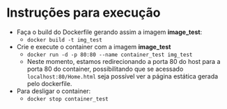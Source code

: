 # Instruções para execução

- Faça o build do Dockerfile gerando assim a imagem **image_test**:
    - ``docker build -t img_test``
- Crie e execute o container com a imagem **image_test**
    - ``docker run -d -p 80:80 --name container_test img_test``
    - Neste momento, estamos redirecionando a porta 80 do host para a porta 80 do container, possibilitando que se acessado ``localhost:80/Home.html`` seja possível ver a página estática gerada pelo dockerfile. 
- Para desligar o container:
    - ``docker stop container_test``
